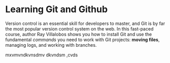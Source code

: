 # Learning Git and Github

Version control is an essential skill for developers to master, and Git is by far the most popular version control system on the web. In this fast-paced course, author Ray Villalobos shows you how to install Git and use the fundamental _commands_ you need to work with Git projects: __moving files__, managing logs, and working with branches.

mxvmvndkvnsdmv dkvndsm ,cvds
